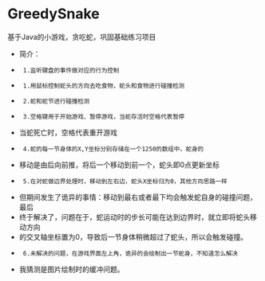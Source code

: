 # GreedySnake
基于Java的小游戏，贪吃蛇，巩固基础练习项目
 * 简介：
 *      1.监听键盘的事件做对应的行为控制
 *      1.用鼠标控制蛇头的方向去吃食物，蛇头和食物进行碰撞检测
 *      2.蛇和蛇节进行碰撞检测
 *      3.空格键用于开始游戏、暂停游戏，当蛇存活时空格代表暂停
 *  当蛇死亡时，空格代表重开游戏
 *      4.蛇的每一节身体的X,Y坐标分别存储在一个1250的数组中，蛇身的
 *  移动是由后向前推，将后一个移动到前一个，蛇头即0点更新坐标
 *      5.在对蛇做边界处理时，移动到左右边，蛇头X坐标归为0，其他方向思路一样
 *  但期间发生了诡异的事情：移动到最右或者最下均会触发蛇自身的碰撞问题，最后
 *  终于解决了，问题在于，蛇运动时的步长可能在达到边界时，就立即将蛇头移动方向
 *  的交叉轴坐标置为0，导致后一节身体稍微超过了蛇头，所以会触发碰撞。
 *      6.未解决的问题，在游戏界面左上角，诡异的会绘制出一节蛇身，不知道怎么解决
 *  我猜测是图片绘制时的缓冲问题。
